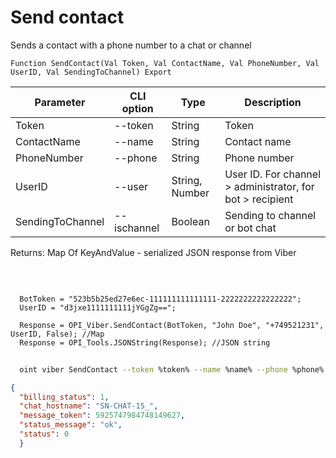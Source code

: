 ﻿---
sidebar_position: 4
---

# Send contact
 Sends a contact with a phone number to a chat or channel



`Function SendContact(Val Token, Val ContactName, Val PhoneNumber, Val UserID, Val SendingToChannel) Export`

  | Parameter | CLI option | Type | Description |
  |-|-|-|-|
  | Token | --token | String | Token |
  | ContactName | --name | String | Contact name |
  | PhoneNumber | --phone | String | Phone number |
  | UserID | --user | String, Number | User ID. For channel > administrator, for bot > recipient |
  | SendingToChannel | --ischannel | Boolean | Sending to channel or bot chat |

  
  Returns:  Map Of KeyAndValue - serialized JSON response from Viber

<br/>




```bsl title="Code example"
  
  BotToken = "523b5b25ed27e6ec-111111111111111-2222222222222222";
  UserID = "d3jxe1111111111jYGgZg==";
  
  Response = OPI_Viber.SendContact(BotToken, "John Doe", "+749521231", UserID, False); //Map
  Response = OPI_Tools.JSONString(Response); //JSON string
```



```sh title="CLI command example"
    
  oint viber SendContact --token %token% --name %name% --phone %phone% --user "d3jxe1111111111jYGgZg" --ischannel %ischannel%

```

```json title="Result"
{
  "billing_status": 1,
  "chat_hostname": "SN-CHAT-15_",
  "message_token": 5925747984748149627,
  "status_message": "ok",
  "status": 0
  }
```
